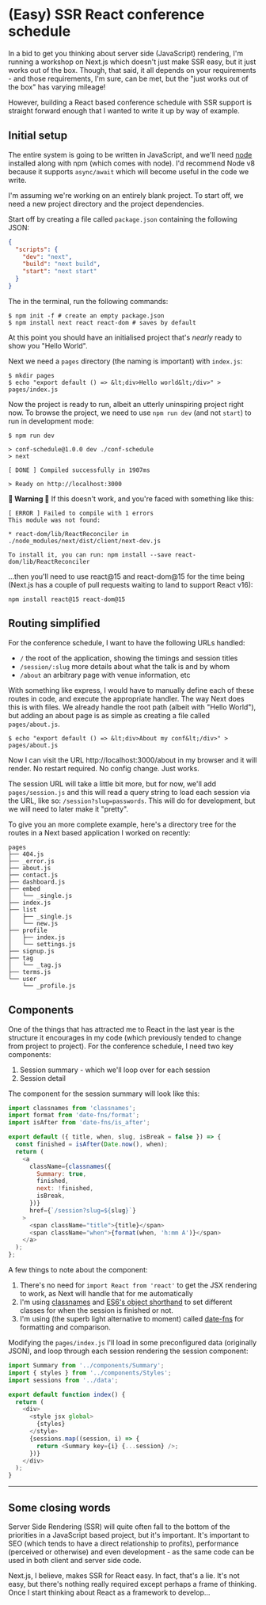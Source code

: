 # (Easy) SSR React conference schedule

In a bid to get you thinking about server side (JavaScript) rendering, I'm running a workshop on Next.js which doesn't just make SSR easy, but it just works out of the box. Though, that said, it all depends on your requirements - and those requirements, I'm sure, can be met, but the "just works out of the box" has varying mileage!

However, building a React based conference schedule with SSR support is straight forward enough that I wanted to write it up by way of example.

<!--more-->

## Initial setup

The entire system is going to be written in JavaScript, and we'll need [node](https://nodejs.org) installed along with npm (which comes with node). I'd recommend Node v8 because it supports `async/await` which will become useful in the code we write.

I'm assuming we're working on an entirely blank project. To start off, we need a new project directory and the project dependencies.

Start off by creating a file called `package.json` containing the following JSON:

```json
{
  "scripts": {
    "dev": "next",
    "build": "next build",
    "start": "next start"
  }
}
```

The in the terminal, run the following commands:

```shell
$ npm init -f # create an empty package.json
$ npm install next react react-dom # saves by default
```

At this point you should have an initialised project that's _nearly_ ready to show you "Hello World".

Next we need a `pages` directory (the naming is important) with `index.js`:

```shell
$ mkdir pages
$ echo "export default () => &lt;div>Hello world&lt;/div>" > pages/index.js
```

Now the project is ready to run, albeit an utterly uninspiring project right now. To browse the project, we need to use `npm run dev` (and not `start`) to run in development mode:

```shell
$ npm run dev

> conf-schedule@1.0.0 dev ./conf-schedule
> next

[ DONE ] Compiled successfully in 1907ms

> Ready on http://localhost:3000
```

<div class="update"><strong>🚨 Warning 🚨</strong> If this doesn't work, and you're faced with something like this:

<pre class="nohighlight"><code>[ ERROR ] Failed to compile with 1 errors
This module was not found:

* react-dom/lib/ReactReconciler in ./node_modules/next/dist/client/next-dev.js

To install it, you can run: npm install --save react-dom/lib/ReactReconciler</code></pre>

…then you'll need to use react@15 and react-dom@15 for the time being (Next.js has a couple of pull requests waiting to land to support React v16):

<pre class="nohighlight"><code>npm install react@15 react-dom@15</code></pre></div>

## Routing simplified

For the conference schedule, I want to have the following URLs handled:

- `/` the root of the application, showing the timings and session titles
- `/session/:slug` more details about what the talk is and by whom
- `/about` an arbitrary page with venue information, etc

With something like express, I would have to manually define each of these routes in code, and execute the appropriate handler. The way Next does this is with files. We already handle the root path (albeit with "Hello World"), but adding an about page is as simple as creating a file called `pages/about.js`.

```shell
$ echo "export default () => &lt;div>About my conf&lt;/div>" > pages/about.js
```

Now I can visit the URL http://localhost:3000/about in my browser and it will render. No restart required. No config change. Just works.

The session URL will take a little bit more, but for now, we'll add `pages/session.js` and this will read a query string to load each session via the URL, like so: `/session?slug=passwords`. This will do for development, but we will need to later make it "pretty".

To give you an more complete example, here's a directory tree for the routes in a Next based application I worked on recently:

```nohighlight
pages
├── 404.js
├── _error.js
├── about.js
├── contact.js
├── dashboard.js
├── embed
│   └── _single.js
├── index.js
├── list
│   ├── _single.js
│   └── new.js
├── profile
│   ├── index.js
│   └── settings.js
├── signup.js
├── tag
│   └── _tag.js
├── terms.js
└── user
    └── _profile.js
```

## Components

One of the things that has attracted me to React in the last year is the structure it encourages in my code (which previously tended to change from project to project). For the conference schedule, I need two key components:

1. Session summary - which we'll loop over for each session
2. Session detail

The component for the session summary will look like this:

```js
import classnames from 'classnames';
import format from 'date-fns/format';
import isAfter from 'date-fns/is_after';

export default ({ title, when, slug, isBreak = false }) => {
  const finished = isAfter(Date.now(), when);
  return (
    <a
      className={classnames({
        Summary: true,
        finished,
        next: !finished,
        isBreak,
      })}
      href={`/session?slug=${slug}`}
    >
      <span className="title">{title}</span>
      <span className="when">{format(when, 'h:mm A')}</span>
    </a>
  );
};
```

A few things to note about the component:

1. There's no need for `import React from 'react'` to get the JSX rendering to work, as Next will handle that for me automatically
2. I'm using [classnames](https://www.npmjs.com/package/classnames) and [ES6's object shorthand](https://developer.mozilla.org/en-US/docs/Web/JavaScript/Reference/Operators/Object_initializer#New_notations_in_ECMAScript_2015) to set different classes for when the session is finished or not.
3. I'm using (the superb light alternative to moment) called [date-fns](https://date-fns.org/) for formatting and comparison.

Modifying the `pages/index.js` I'll load in some preconfigured data (originally JSON), and loop through each session rendering the session component:

```js
import Summary from '../components/Summary';
import { styles } from '../components/Styles';
import sessions from '../data';

export default function index() {
  return (
    <div>
      <style jsx global>
        {styles}
      </style>
      {sessions.map((session, i) => {
        return <Summary key={i} {...session} />;
      })}
    </div>
  );
}
```



---

## Some closing words

Server Side Rendering (SSR) will quite often fall to the bottom of the priorities in a JavaScript based project, but it's important. It's important to SEO (which tends to have a direct relationship to profits), performance (perceived or otherwise) and even development - as the same code can be used in both client and server side code.

Next.js, I believe, makes SSR for React easy. In fact, that's a lie. It's not easy, but there's nothing really required except perhaps a frame of thinking. Once I start thinking about React as a framework to develop…

